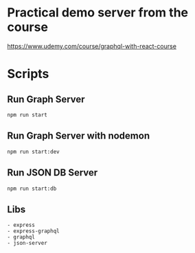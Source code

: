 # Practical demo server from the course
https://www.udemy.com/course/graphql-with-react-course

# Scripts

## Run Graph Server 
`npm run start`

## Run Graph Server with nodemon 
`npm run start:dev`

## Run JSON DB Server 
`npm run start:db`



## Libs

    - express
    - express-graphql
    - graphql
    - json-server



